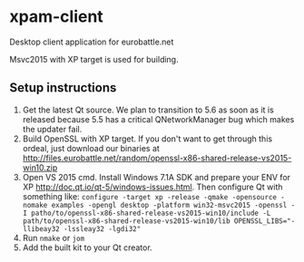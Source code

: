 # xpam-client
Desktop client application for eurobattle.net

Msvc2015 with XP target is used for building.

Setup instructions
----------
 1. Get the latest Qt source. We plan to transition to 5.6 as soon as it is released because 5.5 has a critical QNetworkManager bug which makes the updater fail.
 2. Build OpenSSL with XP target. If you don't want to get through this ordeal, just download our  binaries at http://files.eurobattle.net/random/openssl-x86-shared-release-vs2015-win10.zip
 3. Open VS 2015 cmd. Install Windows 7.1A SDK and prepare your ENV for XP http://doc.qt.io/qt-5/windows-issues.html. Then configure Qt with something like: ```configure -target xp -release -qmake -opensource -nomake examples -opengl desktop -platform win32-msvc2015 -openssl -I patho/to/openssl-x86-shared-release-vs2015-win10/include -L path/to/openssl-x86-shared-release-vs2015-win10/lib OPENSSL_LIBS="-llibeay32 -lssleay32 -lgdi32"```
 4. Run ```nmake``` or ```jom```
 5. Add the built kit to your Qt creator.

